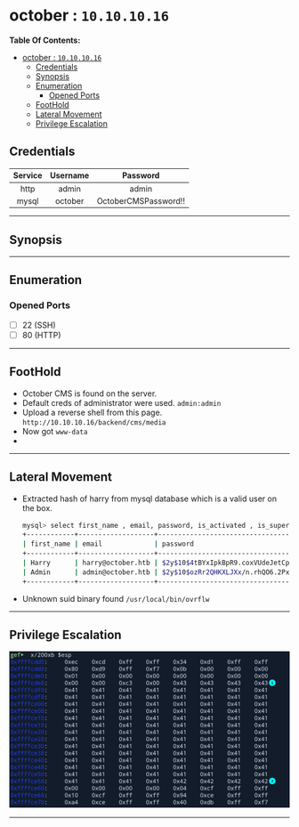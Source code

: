 # october : `10.10.10.16`

**Table Of Contents:**

<!-- TOC -->

- [october : `10.10.10.16`](#october--10101016)
  - [Credentials](#credentials)
  - [Synopsis](#synopsis)
  - [Enumeration](#enumeration)
    - [Opened Ports](#opened-ports)
  - [FootHold](#foothold)
  - [Lateral Movement](#lateral-movement)
  - [Privilege Escalation](#privilege-escalation)

<!-- /TOC -->

## Credentials


| Service | Username |       Password       |
| :-------: | :--------: | :--------------------: |
|  http  |  admin  |        admin        |
|  mysql  | october | OctoberCMSPassword!! |

---

## Synopsis

---

## Enumeration

### Opened Ports

- [ ] 22 (SSH)
- [ ] 80 (HTTP)

---

## FootHold

- October CMS is found on the server.
- Default creds of administrator were used. `admin:admin`
- Upload a reverse shell from this page. `http://10.10.10.16/backend/cms/media`
- Now got `www-data`
-

---

## Lateral Movement

- Extracted hash of harry from mysql database which is a valid user on the box.
  ```bash
  mysql> select first_name , email, password, is_activated , is_superuser from backend_users;
  +------------+-------------------+--------------------------------------------------------------+--------------+--------------+
  | first_name | email             | password                                                     | is_activated | is_superuser |
  +------------+-------------------+--------------------------------------------------------------+--------------+--------------+
  | Harry      | harry@october.htb | $2y$10$4tBYxIpkBpR9.coxVUdeJetCp77EFLp1U2o/f2.wlKaBbe698aIzO |            1 |            1 |
  | Admin      | admin@october.htb | $2y$10$ozRr2QHKXLJXx/n.rhQO6.2PxEeNXywYozigkq5NrH7TRBLzqrzUG |            0 |            0 |
  +------------+-------------------+--------------------------------------------------------------+--------------+--------------+
  ```
- Unknown suid binary found `/usr/local/bin/ovrflw`

---

## Privilege Escalation


![](assets/20210704_095359_image.png)

---
